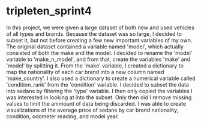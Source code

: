# tripleten_sprint4

In this project, we were given a large dataset of both new and used vehicles of all types and brands.  Because the dataset was so large, I decided to subset it, but not before creating a few new important variables of my own.  The original dataset contained a variable named 'model', which actually consisted of both the make and the model.  I decided to rename the 'model' variable to 'make_n_model', and from that, create the variables 'make' and 'model' by splitting it.  From the 'make' variable, I created a dictionary to map the nationality of each car brand into a new column named 'make_country'.  I also used a dictionary to create a numerical variable called 'condition_rank' from the 'condition' variable.  I decided to subset the data into sedans by filtering the 'type' variable.  I then only copied the variables I was interested in looking at into the subset.  Only then did I remove missing values to limit the ammount of data being discarded.  I was able to create visualizations of the average price of sedans by car brand nationality, condition, odometer reading, and model year.